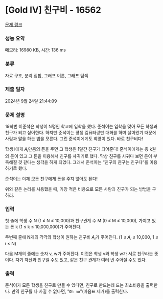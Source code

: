 # [Gold IV] 친구비 - 16562 

[문제 링크](https://www.acmicpc.net/problem/16562) 

### 성능 요약

메모리: 16980 KB, 시간: 136 ms

### 분류

자료 구조, 분리 집합, 그래프 이론, 그래프 탐색

### 제출 일자

2024년 9월 24일 21:44:09

### 문제 설명

<p>19학번 이준석은 학생이 N명인 학교에 입학을 했다. 준석이는 입학을 맞아 모든 학생과 친구가 되고 싶어한다. 하지만 준석이는 평생 컴퓨터랑만 대화를 하며 살아왔기 때문에 사람과 말을 하는 법을 모른다. 그런 준석이에게도 희망이 있다. 바로 친구비다!</p>

<p>학생 i에게 <em>A<sub>i</sub></em>만큼의 돈을 주면 그 학생은 1달간 친구가 되어준다! 준석이에게는 총 k원의 돈이 있고 그 돈을 이용해서 친구를 사귀기로 했다. 막상 친구를 사귀다 보면 돈이 부족해질 것 같다는 생각을 하게 되었다. 그래서 준석이는 “친구의 친구는 친구다”를 이용하기로 했다.</p>

<p>준석이는 이제 모든 친구에게 돈을 주지 않아도 된다!</p>

<p>위와 같은 논리를 사용했을 때, 가장 적은 비용으로 모든 사람과 친구가 되는 방법을 구하라.</p>

### 입력 

 <p>첫 줄에 학생 수 N (1 ≤ N ≤ 10,000)과 친구관계 수 M (0 ≤ M ≤ 10,000), 가지고 있는 돈 k (1 ≤ k ≤ 10,000,000)가 주어진다.</p>

<p>두번째 줄에 N개의 각각의 학생이 원하는 친구비 <em>A<sub>i</sub></em>가 주어진다. (1 ≤ <em>A<sub>i</sub></em> ≤ 10,000, 1 ≤ i ≤ N)</p>

<p>다음 M개의 줄에는 숫자 v, w가 주어진다. 이것은 학생 v와 학생 w가 서로 친구라는 뜻이다. 자기 자신과 친구일 수도 있고, 같은 친구 관계가 여러 번 주어질 수도 있다.</p>

### 출력 

 <p>준석이가 모든 학생을 친구로 만들 수 있다면, 친구로 만드는데 드는 최소비용을 출력한다. 만약 친구를 다 사귈 수 없다면, “<code>Oh no</code>”(따옴표 제거)를 출력한다.</p>


